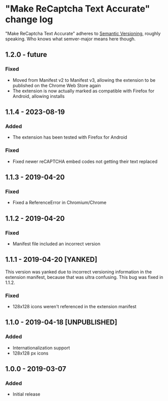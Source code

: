 # "Make ReCaptcha Text Accurate" change log

"Make ReCaptcha Text Accurate" adheres to [Semantic Versioning](http://semver.org/), roughly speaking. Who knows what semver-major means here though.

## 1.2.0 - future

### Fixed

* Moved from Manifest v2 to Manifest v3, allowing the extension to be published on the Chrome Web Store again
* The extension is now actually marked as compatible with Firefox for Android, allowing installs

## 1.1.4 - 2023-08-19

### Added

* The extension has been tested with Firefox for Android

### Fixed

* Fixed newer reCAPTCHA embed codes not getting their text replaced

## 1.1.3 - 2019-04-20

### Fixed

* Fixed a ReferenceError in Chromium/Chrome

## 1.1.2 - 2019-04-20

### Fixed

* Manifest file included an incorrect version

## 1.1.1 - 2019-04-20 [YANKED]

This version was yanked due to incorrect versioning information in the extension manifest, because that was ultra confusing. This bug was fixed in 1.1.2.

### Fixed

* 128x128 icons weren't referenced in the extension manifest

## 1.1.0 - 2019-04-18 [UNPUBLISHED]

### Added

* Internationalization support
* 128x128 px icons

## 1.0.0 - 2019-03-07

### Added

* Initial release
